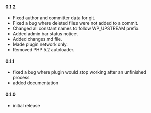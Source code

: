 #### 0.1.2
* Fixed author and committer data for git.
* Fixed a bug where deleted files were not added to a commit.
* Changed all constant names to follow WP_UPSTREAM prefix.
* Added admin bar status notice.
* Added changes.md file.
* Made plugin network only.
* Removed PHP 5.2 autoloader.

#### 0.1.1
* fixed a bug where plugin would stop working after an unfinished process
* added documentation

#### 0.1.0
* initial release
